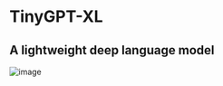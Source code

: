 # TinyGPT-XL

## A lightweight deep language model

![image](https://github.com/jessiepathfinder/TinyGPT/assets/55774978/595e5479-6626-439e-beaf-cafcbcb96761)
